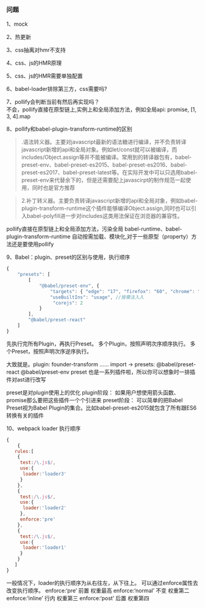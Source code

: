 ### 问题
1、mock  

2、热更新  

3、css抽离对hmr不支持  

4、css、js的HMR原理  

5、css、js的HMR需要单独配置  

6、babel-loader排除第三方，css需要吗?  

7、pollify会判断当前有然后再实现吗？  
不会，pollify直接在原型链上,实例上和全局添加方法，例如全局api: promise, [1, 3, 4].map
 
8、pollify和babel-plugin-transform-runtime的区别
> .语法转义器。主要对javascript最新的语法糖进行编译，并不负责转译javascript新增的api和全局对象。例如let/const就可以被编译，而includes/Object.assign等并不能被编译。常用到的转译器包有，babel-preset-env、babel-preset-es2015、babel-preset-es2016、babel-preset-es2017、babel-preset-latest等。在实际开发中可以只选用babel-preset-env来代替余下的，但是还需要配上javascirpt的制作规范一起使用，同时也是官方推荐

> 2.补丁转义器。主要负责转译javascript新增的api和全局对象，例如babel-plugin-transform-runtime这个插件能够编译Object.assign,同时也可以引入babel-polyfill进一步对includes这类用法保证在浏览器的兼容性。

pollify直接在原型链上和全局添加方法，污染全局
babel-runtime、babel-plugin-transform-runtime 自动按需加载、模块化,对于一些原型（property）方法还是要使用pollify

9、Babel：plugin、preset的区别与使用，执行顺序

```js
{
    "presets": [
        [
            "@babel/preset-env", {
                "targets": { "edge": "17", "firefox": "60", "chrome": "67", "safari": "11.1", "Android":"6.0" },
                "useBuiltIns": "usage", //按需注⼊入
                 "corejs": 2
            } 
        ],
        "@babel/preset-react"
    ]
}
```

先执行完所有Plugin，再执行Preset。
多个Plugin，按照声明次序顺序执行。
多个Preset，按照声明次序逆序执行。

大致就是。plugin: founder-transform ...... import -> presets: @babel/preset-react @babel/preset-env
preset 也是一系列插件啦，所以你可以想象时一排插件对ast进行改写

preset是对plugin使用上的优化
plugin阶段：
如果用户想使用箭头函数、promise那么要把这些插件一个个引进来
preset阶段：
可以简单的把Babel Preset视为Babel Plugin的集合。比如babel-preset-es2015就包含了所有跟ES6转换有关的插件

10、webpack loader 执行顺序

```js
{
    {
   rules:[
    {
     test:/\.js$/,
     use:{
      loader:'loader3'
     }
    },
    {
     test:/\.js$/,
     use:{
      loader:'loader2'
     },
     enforce:'pre'
    },
    {
     test:/\.js$/,
     use:{
      loader:'loader1'
     }
    }
   ]
}
```
一般情况下，loader的执行顺序为从右往左，从下往上。
可以通过enforce属性去改变执行顺序。
enforce:‘pre’ 前置 权重最高
enforce:‘normal’ 不变 权重第二
enforce:‘inline’ 行内 权重第三
enforce:‘post’ 后置 权重第四
